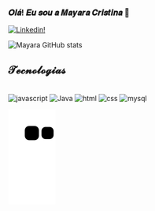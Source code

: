 ### 𝑶𝒍𝒂́! 𝑬𝒖 𝒔𝒐𝒖 𝒂 𝑴𝒂𝒚𝒂𝒓𝒂 𝑪𝒓𝒊𝒔𝒕𝒊𝒏𝒂  🌺


[![Linkedin!](https://img.shields.io/badge/LinkedIn-0077B5?style=for-the-badge&logo=linkedin&logoColor=white)](https://www.linkedin.com/in/mayara-cristina-487080228/)

![Mayara GitHub stats](https://github-readme-stats.vercel.app/api?username=MayyCristina&theme=radical&show_icons=true)

## 𝓣𝓮𝓬𝓷𝓸𝓵𝓸𝓰𝓲𝓪𝓼

<div style="display: inline_block"><br/>
  <img align="center" alt="javascript" src="https://img.shields.io/badge/JavaScript-F7DF1E?style=for-the-badge&logo=javascript&logoColor=black" />
  <img align="center" alt="Java" src="https://img.shields.io/badge/Java-ED8B00?style=for-the-badge&logo=java&logoColor=white" />
  <img align="center" alt="html" src="https://img.shields.io/badge/HTML5-E34F26?style=for-the-badge&logo=html5&logoColor=white" />
  <img align="center" alt="css" src="https://img.shields.io/badge/CSS3-1572B6?style=for-the-badge&logo=css3&logoColor=white" />
  <img align="center" alt="mysql" src="https://img.shields.io/badge/MySQL-005C84?style=for-the-badge&logo=mysql&logoColor=white" />
  </div>
  
  ![snake gif](https://github.com/MayyCristina/MayyCristina/blob/output/github-contribution-grid-snake.svg)
  
  
  
